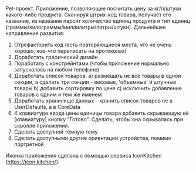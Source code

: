 Pet-проект.
Приложение, позволяющее посчитать цену за кг/л/штуки какого-либо продукта.
Сканируя штрих-код товара, получает его название, из названия парсит количество единиц продукта и тип единиц (граммы/килограммы/миллилитры/литры/штуки).
Дальнейшее направление развития:
1) Отрефакторить код (есть повторяющиеся места, что не очень хорошо, кое-что переписать на протоколах)
2) Доработать графический дизайн
3) Поработать с констрейнтами (чтобы приложение нормально запускалось на любом телефоне)
4) Доработать список товаров:
   a) размещать не все товары в одной секции, а сделать три секции - весовые, 'объемные' и штучные товары
   b) добавить сортировку по цене
   c) исключить добавление товаров с одним и тем же именем
5) Доработать хранилище данных - хранить список товаров не в UserDefaults, а в CoreData
6) К клавиатуре ввода цены единицы товара добавить скрывающую её [клавиатуру] кнопку "Готово". Сделать, чтобы она скрывалась при скролле приложения.
7) Сделать доступной тёмную тему
8) Сделать доступными другие ориентации устройства, помимо портретной

Иконка приложения сделана с помощью сервиса IconKitchen (https://icon.kitchen/).
